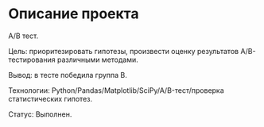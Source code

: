 # Описание проекта

А/В тест.

Цель: приоритезировать гипотезы, произвести оценку результатов A/B-тестирования различными методами.

Вывод: в тесте победила группа В.

Технологии: Python/Pandas/Matplotlib/SciPy/A/B-тест/проверка статистических гипотез.

Статус: Выполнен. 

